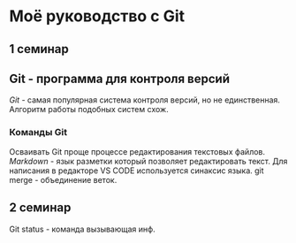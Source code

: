# Моё руководство с Git

## 1 семинар

## Git - программа для контроля версий
*Git* - самая популярная система контроля версий, но не единственная. Алгоритм работы подобных систем схож.

### Команды Git
Осваивать Git проще процессе редактирования текстовых файлов. *Markdown* - язык разметки который позволяет редактировать текст. Для написания в редакторе VS CODE используется синаксис языка.
git merge - объединение веток.
## 2 семинар
Git status - команда вызывающая инф.
